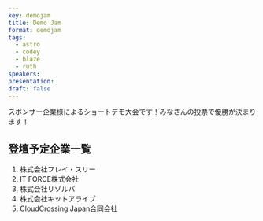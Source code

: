 ```yaml
---
key: demojam
title: Demo Jam
format: demojam
tags:
  - astro
  - codey
  - blaze
  - ruth
speakers:
presentation: 
draft: false
---
```

スポンサー企業様によるショートデモ大会です！みなさんの投票で優勝が決まります！

## 登壇予定企業一覧

1. 株式会社フレイ・スリー
2. IT FORCE株式会社
3. 株式会社リゾルバ
4. 株式会社キットアライブ
5. CloudCrossing Japan合同会社
